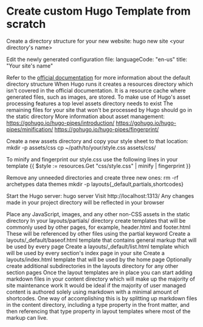 # Create custom Hugo Template from scratch

Create a directory structure for your new website: hugo new site <your directory's name>

Edit the newly generated configuration file:
languageCode: "en-us"
title: "Your site's name"

Refer to the [official documentation](https://gohugo.io/getting-started/directory-structure/) for more information about the default directory structure
When Hugo runs it creates a resources directory which isn't covered in the official documentation. It is a resource cache where generated files, such as images, are stored.
To make use of Hugo's asset processing features a top level assets directory needs to exist
The remaining files for your site that won't be processed by Hugo should go in the static directory
More information about asset management:
https://gohugo.io/hugo-pipes/introduction/
https://gohugo.io/hugo-pipes/minification/
https://gohugo.io/hugo-pipes/fingerprint/

Create a new assets directory and copy your style sheet to that location:
mkdir -p assets/css
cp ~/path/to/your/style.css assets/css/

To minify and fingerprint our style.css use the following lines in your template
{{ $style := resources.Get "css/style.css" | minify | fingerprint }}
<link rel="stylesheet" href="{{ $style.Permalink }}">

Remove any unneeded directories and create three new ones:
rm -rf archetypes data themes
mkdir -p layouts{_default,partials,shortcodes}

Start the Hugo server: hugo server
Visit http://localhost:1313/ Any changes made in your project directory will be reflected in your browser


Place any JavaScript, images, and any other non-CSS assets in the static directory
In your layouts/partials/ directory create templates that will be commonly used by other pages, for example, header.html and footer.html These will be referenced by other files using the partial keyword
Create a layouts/_default/baseof.html template that contains general markup that will be used by every page
Create a layouts/_default/list.html template which will be used by every section's index page in your site
Create a layouts/index.html template that will be used by the home page
Optionally create additional subdirectories in the layouts directory for any other section pages
Once the layout templates are in place you can start adding markdown files in your content directory which will make up the majority of site maintenance work
It would be ideal if the majority of user managed content is authored solely using markdown with a minimal amount of shortcodes. One way of accomplishing this is by splitting up markdown files in the content directory, including a type property in the front matter, and then referencing that type property in layout templates where most of the markup can live.